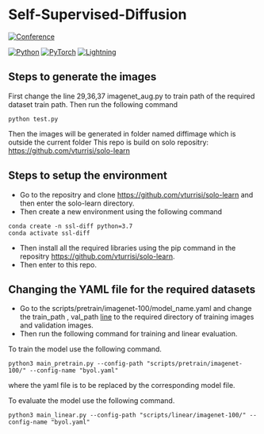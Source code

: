 
# Self-Supervised-Diffusion
[![Conference](https://img.shields.io/badge/ICASSP-2024-4b44ce)](https://2024.ieeeicassp.org/)

<a href="https://www.python.org"><img alt="Python" src="https://img.shields.io/badge/-Python_3.7-blue?logo=python&logoColor=white"></a>
<a href="https://pytorch.org/get-started/locally/"><img alt="PyTorch" src="https://img.shields.io/badge/PyTorch_1.10-ee4c2c?logo=pytorch&logoColor=white"></a>
<a href="https://pytorchlightning.ai/"><img alt="Lightning" src="https://img.shields.io/badge/-Lightning_2.1.2-792ee5?logo=pytorchlightning&logoColor=white"></a>

## Steps to generate the images
First change the line 29,36,37 imagenet_aug.py to train path of the required dataset train path. Then run the following command
```shell
python test.py
```
Then the images will be generated in folder named diffimage which is outside the current folder
This repo is build on solo repositry: https://github.com/vturrisi/solo-learn
## Steps to setup the environment
- Go to the repositry and clone https://github.com/vturrisi/solo-learn and then enter the solo-learn directory.
- Then create a new environment using the following command 
```shell
conda create -n ssl-diff python=3.7
conda activate ssl-diff
```
- Then install all the required libraries using the pip command in the repositry https://github.com/vturrisi/solo-learn.
- Then enter to this repo.
## Changing the YAML file for the required datasets
- Go to the scripts/pretrain/imagenet-100/model_name.yaml and change the train_path , val_path [line](https://github.com/has97/Self-Supervised-Diffusion/blob/04e2315dad01366b5100d2bc4309501968bdc1e6/scripts/pretrain/imagenet-100/byol.yaml#L27) to the required directory of training images and validation images.
- Then run the following command for training and linear evaluation.

To train the model use the following command.
```shell
python3 main_pretrain.py --config-path "scripts/pretrain/imagenet-100/" --config-name "byol.yaml"
```
where the yaml file is to be replaced by the corresponding model file. 

To evaluate the model use the following command.
```shell
python3 main_linear.py --config-path "scripts/linear/imagenet-100/" --config-name "byol.yaml"
```
